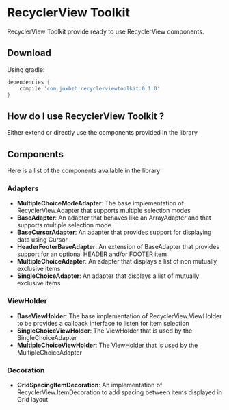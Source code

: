 # RecyclerView Toolkit

RecyclerView Toolkit provide ready to use RecyclerView components.

## Download

Using gradle:
```gradle
dependencies {
    compile 'com.juxbzh:recyclerviewtoolkit:0.1.0'
}
```

## How do I use RecyclerView Toolkit ?

Either extend or directly use the components provided in the library

## Components

Here is a list of the components available in the library

### Adapters

 - **MultipleChoiceModeAdapter**: The base implementation of RecyclerView.Adapter that supports multiple selection modes
 - **BaseAdapter**: An adapter that behaves like an ArrayAdapter and that supports multiple selection mode
 - **BaseCursorAdapter**: An adapter that provides support for displaying data using Cursor
 - **HeaderFooterBaseAdapter**: An extension of BaseAdapter that provides support for an optional HEADER and/or FOOTER item
 - **MultipleChoiceAdapter**: An adapter that displays a list of non mutually exclusive items
 - **SingleChoiceAdapter**: An adapter that displays a list of mutually exclusive items

### ViewHolder

 - **BaseViewHolder**: The base implementation of RecyclerView.ViewHolder to be provides a callback interface to listen for item selection
 - **SingleChoiceViewHolder**: The ViewHolder that is used by the SingleChoiceAdapter
 - **MultipleChoiceViewHolder**: The ViewHolder that is used by the MultipleChoiceAdapter

### Decoration
 - **GridSpacingItemDecoration**: An implementation of RecyclerView.ItemDecoration to add spacing between items displayed in Grid layout